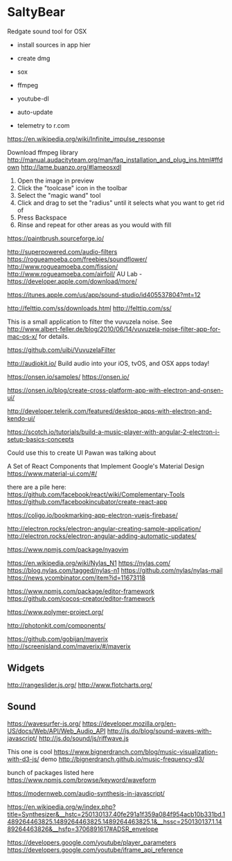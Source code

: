 # SaltyBear
Redgate sound tool for OSX

 * install sources in app hier
 * create dmg

 * sox
 * ffmpeg
 * youtube-dl
 * auto-update
 * telemetry to r.com

https://en.wikipedia.org/wiki/Infinite_impulse_response

Download ffmpeg library
http://manual.audacityteam.org/man/faq_installation_and_plug_ins.html#ffdown
http://lame.buanzo.org/#lameosxdl

 1. Open the image in preview
 2. Click the "toolcase" icon in the toolbar
 3. Select the "magic wand" tool
 4. Click and drag to set the "radius" until it selects what you want to get rid of
 5. Press Backspace
 6. Rinse and repeat for other areas as you would with fill

 https://paintbrush.sourceforge.io/

 http://superpowered.com/audio-filters
 https://rogueamoeba.com/freebies/soundflower/
 http://www.rogueamoeba.com/fission/
 http://www.rogueamoeba.com/airfoil/
 AU Lab - https://developer.apple.com/download/more/

 https://itunes.apple.com/us/app/sound-studio/id405537804?mt=12

 http://felttip.com/ss/downloads.html
 http://felttip.com/ss/

This is a small application to filter the vuvuzela noise. See http://www.albert-feller.de/blog/2010/06/14/vuvuzela-noise-filter-app-for-mac-os-x/ for details.

https://github.com/uibi/VuvuzelaFilter

http://audiokit.io/
Build audio into your iOS, tvOS, and OSX apps today!


https://onsen.io/samples/
https://onsen.io/

https://onsen.io/blog/create-cross-platform-app-with-electron-and-onsen-ui/

http://developer.telerik.com/featured/desktop-apps-with-electron-and-kendo-ui/

https://scotch.io/tutorials/build-a-music-player-with-angular-2-electron-i-setup-basics-concepts

Could use this to create UI Pawan was talking about

A Set of React Components that Implement Google's Material Design
https://www.material-ui.com/#/

 there are a pile here:
https://github.com/facebook/react/wiki/Complementary-Tools
https://github.com/facebookincubator/create-react-app

https://coligo.io/bookmarking-app-electron-vuejs-firebase/

http://electron.rocks/electron-angular-creating-sample-application/
http://electron.rocks/electron-angular-adding-automatic-updates/

https://www.npmjs.com/package/nyaovim

https://en.wikipedia.org/wiki/Nylas_N1
https://nylas.com/
https://blog.nylas.com/tagged/nylas-n1
https://github.com/nylas/nylas-mail
https://news.ycombinator.com/item?id=11673118

https://www.npmjs.com/package/editor-framework
https://github.com/cocos-creator/editor-framework


https://www.polymer-project.org/

http://photonkit.com/components/


https://github.com/gobijan/maverix
http://screenisland.com/maverix/#/maverix

Widgets
--------

http://rangeslider.js.org/
http://www.flotcharts.org/

Sound
------

https://wavesurfer-js.org/
https://developer.mozilla.org/en-US/docs/Web/API/Web_Audio_API
http://js.do/blog/sound-waves-with-javascript/
http://js.do/sound/js/riffwave.js


This one is cool
https://www.bignerdranch.com/blog/music-visualization-with-d3-js/
demo
http://bignerdranch.github.io/music-frequency-d3/

bunch of packages listed here
https://www.npmjs.com/browse/keyword/waveform

https://modernweb.com/audio-synthesis-in-javascript/

https://en.wikipedia.org/w/index.php?title=Synthesizer&__hstc=250130137.40fe291a1f359a084f954acb10b331bd.1489264463825.1489264463825.1489264463825.1&__hssc=250130137.1.1489264463826&__hsfp=3706891617#ADSR_envelope

https://developers.google.com/youtube/player_parameters
https://developers.google.com/youtube/iframe_api_reference

